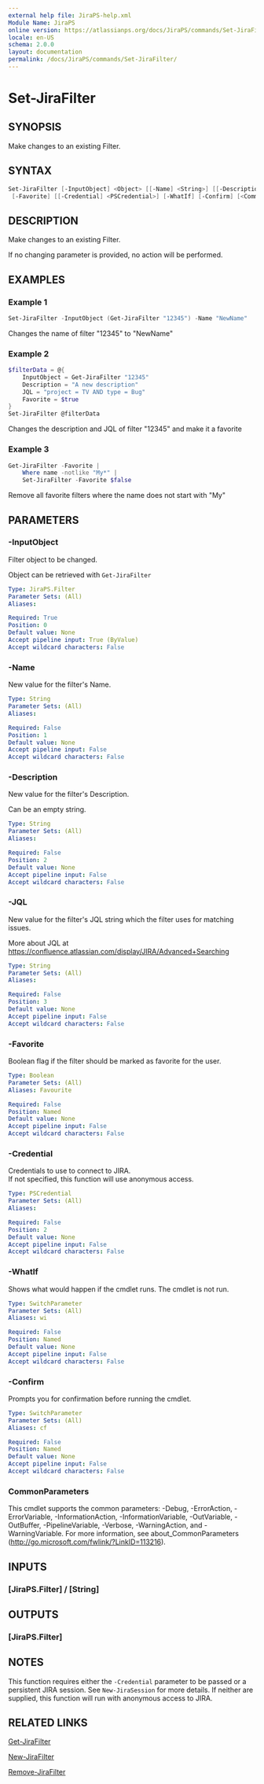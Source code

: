```yaml
---
external help file: JiraPS-help.xml
Module Name: JiraPS
online version: https://atlassianps.org/docs/JiraPS/commands/Set-JiraFilter/
locale: en-US
schema: 2.0.0
layout: documentation
permalink: /docs/JiraPS/commands/Set-JiraFilter/
---
```

# Set-JiraFilter

## SYNOPSIS

Make changes to an existing Filter.

## SYNTAX

```powershell
Set-JiraFilter [-InputObject] <Object> [[-Name] <String>] [[-Description] <String>] [[-JQL] <String>]
 [-Favorite] [[-Credential] <PSCredential>] [-WhatIf] [-Confirm] [<CommonParameters>]
```

## DESCRIPTION

Make changes to an existing Filter.

If no changing parameter is provided, no action will be performed.

## EXAMPLES

### Example 1

```powershell
Set-JiraFilter -InputObject (Get-JiraFilter "12345") -Name "NewName"
```

Changes the name of filter "12345" to "NewName"

### Example 2

```powershell
$filterData = @{
    InputObject = Get-JiraFilter "12345"
    Description = "A new description"
    JQL = "project = TV AND type = Bug"
    Favorite = $true
}
Set-JiraFilter @filterData
```

Changes the description and JQL of filter "12345" and make it a favorite

### Example 3

```powershell
Get-JiraFilter -Favorite |
    Where name -notlike "My*" |
    Set-JiraFilter -Favorite $false
```

Remove all favorite filters where the name does not start with "My"

## PARAMETERS

### -InputObject

Filter object to be changed.

Object can be retrieved with `Get-JiraFilter`

```yaml
Type: JiraPS.Filter
Parameter Sets: (All)
Aliases:

Required: True
Position: 0
Default value: None
Accept pipeline input: True (ByValue)
Accept wildcard characters: False
```

### -Name

New value for the filter's Name.

```yaml
Type: String
Parameter Sets: (All)
Aliases:

Required: False
Position: 1
Default value: None
Accept pipeline input: False
Accept wildcard characters: False
```

### -Description

New value for the filter's Description.

Can be an empty string.

```yaml
Type: String
Parameter Sets: (All)
Aliases:

Required: False
Position: 2
Default value: None
Accept pipeline input: False
Accept wildcard characters: False
```

### -JQL

New value for the filter's JQL string which the filter uses for matching issues.

More about JQL at <https://confluence.atlassian.com/display/JIRA/Advanced+Searching>

```yaml
Type: String
Parameter Sets: (All)
Aliases:

Required: False
Position: 3
Default value: None
Accept pipeline input: False
Accept wildcard characters: False
```

### -Favorite

Boolean flag if the filter should be marked as favorite for the user.

```yaml
Type: Boolean
Parameter Sets: (All)
Aliases: Favourite

Required: False
Position: Named
Default value: None
Accept pipeline input: False
Accept wildcard characters: False
```

### -Credential

Credentials to use to connect to JIRA.  
If not specified, this function will use anonymous access.

```yaml
Type: PSCredential
Parameter Sets: (All)
Aliases:

Required: False
Position: 2
Default value: None
Accept pipeline input: False
Accept wildcard characters: False
```

### -WhatIf

Shows what would happen if the cmdlet runs.
The cmdlet is not run.

```yaml
Type: SwitchParameter
Parameter Sets: (All)
Aliases: wi

Required: False
Position: Named
Default value: None
Accept pipeline input: False
Accept wildcard characters: False
```

### -Confirm

Prompts you for confirmation before running the cmdlet.

```yaml
Type: SwitchParameter
Parameter Sets: (All)
Aliases: cf

Required: False
Position: Named
Default value: None
Accept pipeline input: False
Accept wildcard characters: False
```

### CommonParameters

This cmdlet supports the common parameters: -Debug, -ErrorAction, -ErrorVariable, -InformationAction, -InformationVariable, -OutVariable, -OutBuffer, -PipelineVariable, -Verbose, -WarningAction, and -WarningVariable.
For more information, see about_CommonParameters (http://go.microsoft.com/fwlink/?LinkID=113216).

## INPUTS

### [JiraPS.Filter] / [String]

## OUTPUTS

### [JiraPS.Filter]

## NOTES

This function requires either the `-Credential` parameter to be passed or a persistent JIRA session.
See `New-JiraSession` for more details.
If neither are supplied, this function will run with anonymous access to JIRA.

## RELATED LINKS

[Get-JiraFilter](../Get-JiraFilter/)

[New-JiraFilter](../New-JiraFilter/)

[Remove-JiraFilter](../Remove-JiraFilter/)
